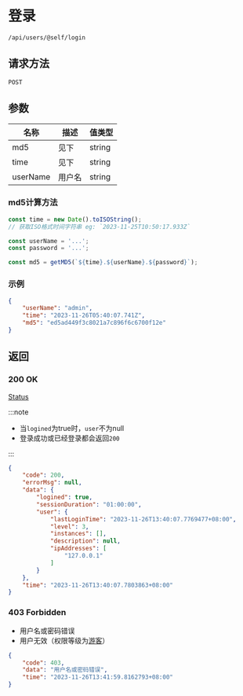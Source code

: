 # 登录

`/api/users/@self/login`

## 请求方法

`POST`

## 参数

| 名称     | 描述   | 值类型 |
| -------- | ------ | ------ |
| md5      | 见下   | string |
| time     | 见下   | string |
| userName | 用户名 | string |

### md5计算方法

```js
const time = new Date().toISOString();
// 获取ISO格式时间字符串 eg: `2023-11-25T10:50:17.933Z`

const userName = '...';
const password = '...';

const md5 = getMD5(`${time}.${userName}.${password}`);
```

### 示例

```json
{
    "userName": "admin",
    "time": "2023-11-26T05:40:07.741Z",
    "md5": "ed5ad449f3c8021a7c896f6c6700f12e"
}
```

## 返回

### 200 OK

[Status](../../struct/status)

:::note

- 当`logined`为true时，`user`不为null
- 登录成功或已经登录都会返回`200`

:::

```json
{
    "code": 200,
    "errorMsg": null,
    "data": {
        "logined": true,
        "sessionDuration": "01:00:00",
        "user": {
            "lastLoginTime": "2023-11-26T13:40:07.7769477+08:00",
            "level": 3,
            "instances": [],
            "description": null,
            "ipAddresses": [
                "127.0.0.1"
            ]
        }
    },
    "time": "2023-11-26T13:40:07.7803863+08:00"
}
```

### 403 Forbidden

- 用户名或密码错误
- 用户无效（权限等级为[游客](../../../guide/user/userObj)）

```json
{
    "code": 403,
    "data": "用户名或密码错误",
    "time": "2023-11-26T13:41:59.8162793+08:00"
}
```
